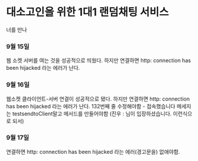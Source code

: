# 대소고인을 위한 1대1 랜덤채팅 서비스

너를 만나 

### 9월 15일
웹 소켓 서버를 여는 것을 성공적으로 띄웠다.
하지만 연결하면 http: connection has been hijacked 라는 에러가 난다.

### 9월 16일
웹소켓 클라이언트-서버 연결이 성공적으로 됐다. 
하지만 연결하면 http: connection has been hijacked 라는 에러가 난다.
132번째 줄 수정해야함 - 접속했습니다 메세지는 testsendtoClient말고 메서드를 만들어야함 (진우 : 님이 입장하셨습니다. 이런식으로 되서)

### 9월 17일 
연결하면 http: connection has been hijacked 라는 에러(경고문을) 없애야함.